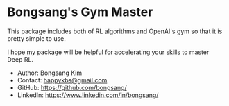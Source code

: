 # Bongsang's Gym Master
This package includes both of RL algorithms and OpenAI's gym so that it is pretty simple to use.

I hope my package will be helpful for accelerating your skills to master Deep RL.

- Author: Bongsang Kim
- Contact: happykbs@gmail.com
- GitHub: https://github.com/bongsang/
- LinkedIn: https://www.linkedin.com/in/bongsang/


